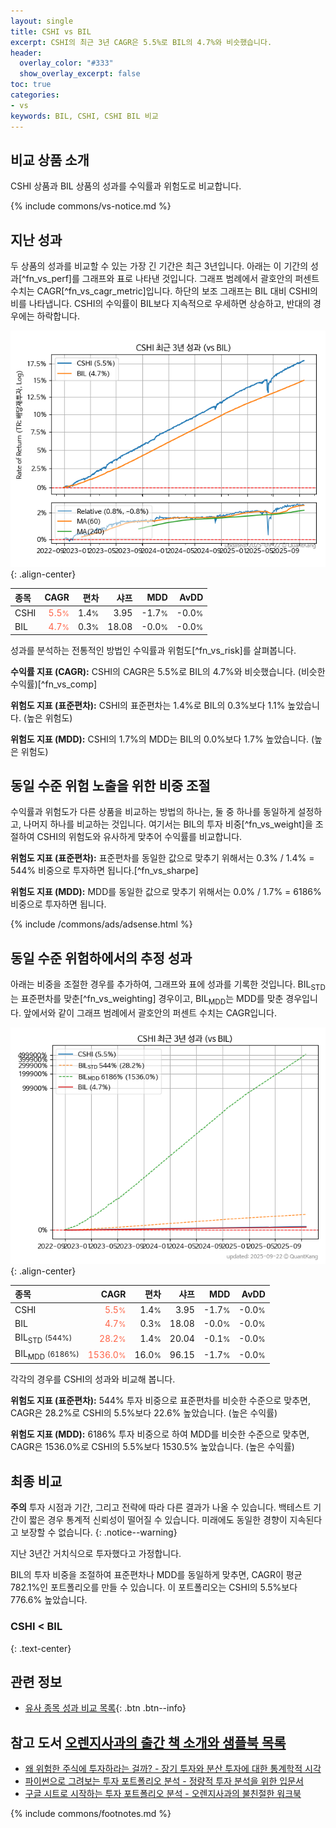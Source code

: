 ```yaml
---
layout: single
title: CSHI vs BIL
excerpt: CSHI의 최근 3년 CAGR은 5.5%로 BIL의 4.7%와 비슷했습니다.
header:
  overlay_color: "#333"
  show_overlay_excerpt: false
toc: true
categories:
- vs
keywords: BIL, CSHI, CSHI BIL 비교
---
```


## 비교 상품 소개


CSHI 상품과 BIL 상품의 성과를 수익률과 위험도로 비교합니다.





{% include commons/vs-notice.md %}

## 지난 성과

두 상품의 성과를 비교할 수 있는 가장 긴 기간은 최근 3년입니다. 아래는 이 기간의 성과[^fn_vs_perf]를 그래프와 표로 나타낸 것입니다.
그래프 범례에서 괄호안의 퍼센트 수치는 CAGR[^fn_vs_cagr_metric]입니다.
하단의 보조 그래프는 BIL 대비 CSHI의 비를 나타냅니다.
CSHI의 수익률이 BIL보다 지속적으로 우세하면 상승하고, 반대의 경우에는 하락합니다.

![CSHI](/vs/images/cshi-vs-bil_dual.png){: .align-center}

| **종목** | **CAGR** | **편차** | **샤프** | **MDD** | **AvDD** |
| :------------ | ------: | -----------: | -------: | ------: | -------: |
| CSHI | <span style="color: tomato">5.5<small>%</small></span> | 1.4<small>%</small> | 3.95 | -1.7<small>%</small> | -0.0<small>%</small> |
| BIL | <span style="color: tomato">4.7<small>%</small></span> | 0.3<small>%</small> | 18.08 | -0.0<small>%</small> | -0.0<small>%</small> |

<!-- more -->


성과를 분석하는 전통적인 방법인 수익률과 위험도[^fn_vs_risk]를 살펴봅니다.

**수익률 지표 (CAGR):** CSHI의 CAGR은 5.5%로 BIL의 4.7%와 비슷했습니다. (비슷한 수익률)[^fn_vs_comp]

**위험도 지표 (표준편차):** CSHI의 표준편차는 1.4%로 BIL의 0.3%보다 1.1% 높았습니다. (높은 위험도)

**위험도 지표 (MDD):** CSHI의 1.7%의 MDD는 BIL의 0.0%보다 1.7% 높았습니다. (높은 위험도)



## 동일 수준 위험 노출을 위한 비중 조절

수익률과 위험도가 다른 상품을 비교하는 방법의 하나는, 둘 중 하나를 동일하게 설정하고, 나머지 하나를 비교하는 것입니다.
여기서는 BIL의 투자 비중[^fn_vs_weight]을 조절하여 CSHI의 위험도와 유사하게 맞추어 수익률를 비교합니다.

**위험도 지표 (표준편차):** 표준편차를 동일한 값으로 맞추기 위해서는 0.3% / 1.4% = 544% 비중으로 투자하면 됩니다.[^fn_vs_sharpe]

**위험도 지표 (MDD):** MDD를 동일한 값으로 맞추기 위해서는 0.0% / 1.7% = 6186% 비중으로 투자하면 됩니다.


{% include /commons/ads/adsense.html %}



## 동일 수준 위험하에서의 추정 성과

아래는 비중을 조절한 경우를 추가하여, 그래프와 표에 성과를 기록한 것입니다.
BIL<sub>STD</sub>는 표준편차를 맞춘[^fn_vs_weighting] 경우이고, BIL<sub>MDD</sub>는 MDD를 맞춘 경우입니다.
앞에서와 같이 그래프 범례에서 괄호안의 퍼센트 수치는 CAGR입니다.


![CSHI](/vs/images/cshi-vs-bil.png){: .align-center}



| **종목** | **CAGR** | **편차** | **샤프** | **MDD** | **AvDD** |
| :------------ | ------: | -----------: | -------: | ------: | -------: |
| CSHI | <span style="color: tomato">5.5<small>%</small></span> | 1.4<small>%</small> | 3.95 | -1.7<small>%</small> | -0.0<small>%</small> |
| BIL | <span style="color: tomato">4.7<small>%</small></span> | 0.3<small>%</small> | 18.08 | -0.0<small>%</small> | -0.0<small>%</small> |
| BIL<sub>STD</sub> <small>(544%)</small> | <span style="color: tomato">28.2<small>%</small></span> | 1.4<small>%</small> | 20.04 | -0.1<small>%</small> | -0.0<small>%</small> |
| BIL<sub>MDD</sub> <small>(6186%)</small> | <span style="color: tomato">1536.0<small>%</small></span> | 16.0<small>%</small> | 96.15 | -1.7<small>%</small> | -0.0<small>%</small> |



각각의 경우를 CSHI의 성과와 비교해 봅니다.

**위험도 지표 (표준편차):** 544% 투자 비중으로 표준편차를 비슷한 수준으로 맞추면, CAGR은 28.2%로 CSHI의 5.5%보다 22.6% 높았습니다. (높은 수익률)

**위험도 지표 (MDD):** 6186% 투자 비중으로 하여 MDD를 비슷한 수준으로 맞추면, CAGR은 1536.0%로 CSHI의 5.5%보다 1530.5% 높았습니다. (높은 수익률)




## 최종 비교

**주의** 투자 시점과 기간, 그리고 전략에 따라 다른 결과가 나올 수 있습니다. 백테스트 기간이 짧은 경우 통계적 신뢰성이 떨어질 수 있습니다. 미래에도 동일한 경향이 지속된다고 보장할 수 없습니다.
{: .notice--warning}

지난 3년간 거치식으로 투자했다고 가정합니다.

BIL의 투자 비중을 조절하여 표준편차나 MDD를 동일하게 맞추면, CAGR이 평균 782.1%인 포트폴리오를 만들 수 있습니다.
이 포트폴리오는 CSHI의 5.5%보다 776.6% 높았습니다.

### CSHI &lt; BIL
{: .text-center}


## 관련 정보

- [유사 종목 성과 비교 목록](/vs/){: .btn .btn--info}


## 참고 도서 [오렌지사과의 출간 책 소개와 샘플북 목록](https://kongdori.tistory.com/691)

- [왜 위험한 주식에 투자하라는 걸까? - 장기 투자와 분산 투자에 대한 통계학적 시각](https://kongdori.tistory.com/421)
- [파이썬으로 그려보는 투자 포트폴리오 분석  - 정량적 투자 분석을 위한 입문서](https://kongdori.tistory.com/643)
- [구글 시트로 시작하는 투자 포트폴리오 분석 - 오렌지사과의 불친절한 워크북](https://kongdori.tistory.com/449)

{% include commons/footnotes.md %}